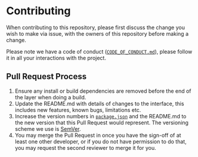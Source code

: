 # Contributing

When contributing to this repository, please first discuss the change you wish to make via issue, with the owners of this repository before making a change. 

Please note we have a code of conduct ([`CODE_OF_CONDUCT.md`](https://github.com/ekinkaradag/snake-vue3/blob/main/CODE_OF_CONDUCT.md)), please follow it in all your interactions with the project.

## Pull Request Process

1. Ensure any install or build dependencies are removed before the end of the layer when doing a 
   build.
2. Update the README.md with details of changes to the interface, this includes new features, known bugs, limitations etc.
3. Increase the version numbers in [`package.json`](https://github.com/ekinkaradag/snake-vue3/blob/main/package.json) and the README.md to the new version that this
   Pull Request would represent. The versioning scheme we use is [SemVer](http://semver.org/).
4. You may merge the Pull Request in once you have the sign-off of at least one other developer, or if you 
   do not have permission to do that, you may request the second reviewer to merge it for you.

